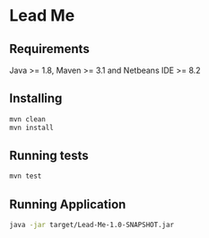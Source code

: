 # Lead Me

## Requirements

Java >= 1.8, Maven >= 3.1 and Netbeans IDE >= 8.2

## Installing

```bash
mvn clean
mvn install
```


## Running tests

```bash
mvn test
```

## Running Application

```bash
java -jar target/Lead-Me-1.0-SNAPSHOT.jar
```
